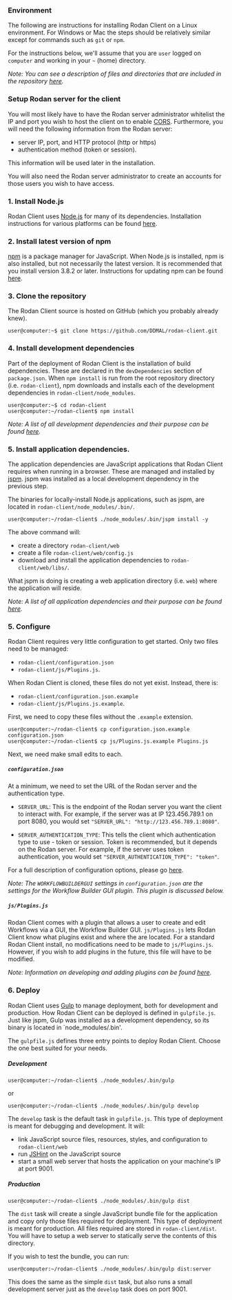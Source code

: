 ---
---
### Environment
The following are instructions for installing Rodan Client on a Linux environment. For Windows or Mac the steps should be relatively similar except for commands such as `git` or `npm`.

For the instructions below, we'll assume that you are `user` logged on `computer` and working in your `~` (home) directory.

_Note: You can see a description of files and directories that are included in the repository [here](development_manual/Files)._

### Setup Rodan server for the client

You will most likely have to have the Rodan server administrator whitelist the IP and port you wish to host the client on to enable [CORS](https://en.wikipedia.org/wiki/Cross-origin_resource_sharing). Furthermore, you will need the following information from the Rodan server:

 * server IP, port, and HTTP protocol (http or https)
 * authentication method (token or session).

This information will be used later in the installation.

You will also need the Rodan server administrator to create an accounts for those users you wish to have access.

### 1. Install Node.js
Rodan Client uses [Node.js](https://nodejs.org/en/) for many of its dependencies. Installation instructions for various platforms can be found [here](https://nodejs.org/en/download/package-manager/).

### 2. Install latest version of npm
[npm](https://www.npmjs.com/) is a package manager for JavaScript. When Node.js is installed, npm is also installed, but not necessarily the latest version. It is recommended that you install version 3.8.2 or later. Instructions for updating npm can be found [here](https://docs.npmjs.com/getting-started/installing-node).

### 3. Clone the repository
The Rodan Client source is hosted on GitHub (which you probably already knew).
```
user@computer:~$ git clone https://github.com/DDMAL/rodan-client.git
```

### 4. Install development dependencies
Part of the deployment of Rodan Client is the installation of build dependencies. These are declared in the `devDependencies` section of `package.json`. When `npm install` is run from the root repository directory (i.e. `rodan-client`), npm downloads and installs each of the development dependencies in `rodan-client/node_modules`.
```
user@computer:~$ cd rodan-client
user@computer:~/rodan-client$ npm install
```

_Note: A list of all development dependencies and their purpose can be found [here](Dependencies)._

### 5. Install application dependencies.
The application dependencies are JavaScript applications that Rodan Client requires when running in a browser. These are managed and installed by [jspm](http://jspm.io/). jspm was installed as a local development dependency in the previous step.

The binaries for locally-install Node.js applications, such as jspm, are located in `rodan-client/node_modules/.bin/`. 

```
user@computer:~/rodan-client$ ./node_modules/.bin/jspm install -y
```

The above command will:
* create a directory `rodan-client/web`
* create a file `rodan-client/web/config.js`
* download and install the application dependencies to `rodan-client/web/libs/`.

What jspm is doing is creating a web application directory (i.e. `web`) where the application will reside.

_Note: A list of all application dependencies and their purpose can be found [here](Dependencies)._

### 5. Configure
Rodan Client requires very little configuration to get started. Only two files need to be managed:

* `rodan-client/configuration.json`
* `rodan-client/js/Plugins.js`.

When Rodan Client is cloned, these files do not yet exist. Instead, there is:

* `rodan-client/configuration.json.example`
* `rodan-client/js/Plugins.js.example`.

First, we need to copy these files without the `.example` extension.

```
user@computer:~/rodan-client$ cp configuration.json.example configuration.json
user@computer:~/rodan-client$ cp js/Plugins.js.example Plugins.js
```

Next, we need make small edits to each.

##### `configuration.json`
At a minimum, we need to set the URL of the Rodan server and the authentication type.

* `SERVER_URL`: This is the endpoint of the Rodan server you want the client to interact with. For example, if the server was at IP 123.456.789.1 on port 8080, you would set `"SERVER_URL": "http://123.456.789.1:8080"`.

* `SERVER_AUTHENTICATION_TYPE`: This tells the client which authentication type to use - token or session. Token is recommended, but it depends on the Rodan server. For example, if the server uses token authentication, you would set `"SERVER_AUTHENTICATION_TYPE": "token"`.

For a full description of configuration options, please go [here](Configuration).

_Note: The `WORKFLOWBUILDERGUI` settings in `configuration.json` are the settings for the Workflow Builder GUI plugin. This plugin is discussed below._

##### `js/Plugins.js`
Rodan Client comes with a plugin that allows a user to create and edit Workflows via a GUI, the Workflow Builder GUI. `js/Plugins.js` lets Rodan Client know what plugins exist and where the are located. For a standard Rodan Client install, no modifications need to be made to `js/Plugins.js`. However, if you wish to add plugins in the future, this file will have to be modified.

_Note: Information on developing and adding plugins can be found [here](Plugins)._

### 6. Deploy
Rodan Client uses [Gulp](http://gulpjs.com/) to manage deployment, both for development and production. How Rodan Client can be deployed is defined in `gulpfile.js`. Just like jspm, Gulp was installed as a development dependency, so its binary is located in `node_modules/.bin'. 

The `gulpfile.js` defines three entry points to deploy Rodan Client. Choose the one best suited for your needs.

##### Development
```
user@computer:~/rodan-client$ ./node_modules/.bin/gulp
```
or
```
user@computer:~/rodan-client$ ./node_modules/.bin/gulp develop
```

The `develop` task is the default task in `gulpfile.js`. This type of deployment is meant for debugging and development. It will:
 * link JavaScript source files, resources, styles, and configuration to `rodan-client/web`
 * run [JSHint](http://jshint.com/) on the JavaScript source
 * start a small web server that hosts the application on your machine's IP at port 9001.

##### Production
```
user@computer:~/rodan-client$ ./node_modules/.bin/gulp dist
```
The `dist` task will create a single JavaScript bundle file for the application and copy only those files required for deployment. This type of deployment is meant for production. All files required are stored in `rodan-client/dist`. You will have to setup a web server to statically serve the contents of this directory.

If you wish to test the bundle, you can run:
```
user@computer:~/rodan-client$ ./node_modules/.bin/gulp dist:server
```

This does the same as the simple `dist` task, but also runs a small development server just as the `develop` task does on port 9001.
